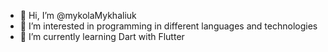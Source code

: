 - 👋 Hi, I’m @mykolaMykhaliuk
- 👀 I’m interested in programming in different languages and technologies
- 🌱 I’m currently learning Dart with Flutter
